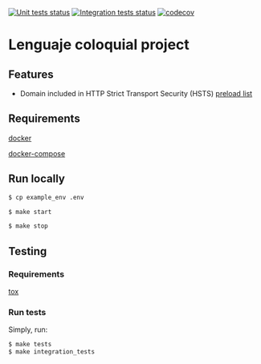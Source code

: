 [![Unit tests status](https://github.com/bartsanchez/lengcol/workflows/UnitTests/badge.svg?branch=master)](https://github.com/bartsanchez/lengcol/actions?query=branch%3Amaster+workflow%3AUnitTests)
[![Integration tests status](https://github.com/bartsanchez/lengcol/workflows/IntegrationTests/badge.svg?branch=master)](https://github.com/bartsanchez/lengcol/actions?query=branch%3Amaster+workflow%3AIntegrationTests)
[![codecov](https://codecov.io/gh/bartsanchez/lengcol/branch/master/graph/badge.svg)](https://codecov.io/gh/bartsanchez/lengcol)

# Lenguaje coloquial project

## Features

- Domain included in HTTP Strict Transport Security (HSTS) [preload list](https://hstspreload.org/?domain=lenguajecoloquial.com)

## Requirements

[docker](https://www.docker.com/)

[docker-compose](https://docs.docker.com/compose/)

## Run locally

```sh
$ cp example_env .env

$ make start

$ make stop
```

## Testing

### Requirements

[tox](https://tox.readthedocs.io/)

### Run tests

Simply, run:

```sh
$ make tests
$ make integration_tests
```
